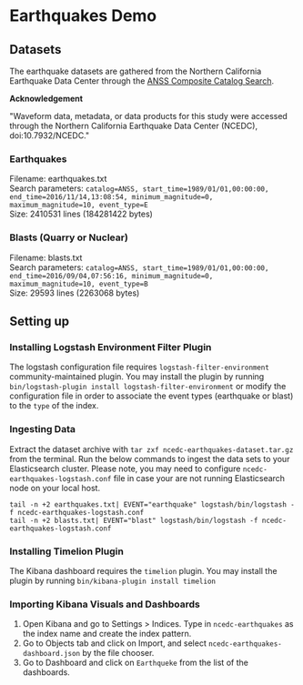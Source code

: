 # Earthquakes Demo

## Datasets

The earthquake datasets are gathered from the Northern California Earthquake Data Center through the [ANSS Composite Catalog Search](http://www.ncedc.org/anss/catalog-search.html).

**Acknowledgement**

"Waveform data, metadata, or data products for this study were accessed through the Northern California Earthquake Data Center (NCEDC), doi:10.7932/NCEDC."

### Earthquakes

Filename: earthquakes.txt  
Search parameters: `catalog=ANSS, start_time=1989/01/01,00:00:00, end_time=2016/11/14,13:08:54, minimum_magnitude=0, maximum_magnitude=10, event_type=E`  
Size: 2410531 lines (184281422 bytes)

### Blasts (Quarry or Nuclear)

Filename: blasts.txt  
Search parameters: `catalog=ANSS, start_time=1989/01/01,00:00:00, end_time=2016/09/04,07:56:16, minimum_magnitude=0, maximum_magnitude=10, event_type=B`  
Size: 29593 lines (2263068 bytes)

## Setting up

### Installing Logstash Environment Filter Plugin

The logstash configuration file requires `logstash-filter-environment` community-maintained plugin. You may install the plugin by running `bin/logstash-plugin install logstash-filter-environment` or modify the configuration file in order to associate the event types (earthquake or blast) to the `type` of the index.

### Ingesting Data

Extract the dataset archive with `tar zxf ncedc-earthquakes-dataset.tar.gz` from the terminal. Run the below commands to ingest the data sets to your Elasticsearch cluster. Please note, you may need to configure `ncedc-earthquakes-logstash.conf` file in case your are not running Elasticsearch node on your local host.

```
tail -n +2 earthquakes.txt| EVENT="earthquake" logstash/bin/logstash -f ncedc-earthquakes-logstash.conf
tail -n +2 blasts.txt| EVENT="blast" logstash/bin/logstash -f ncedc-earthquakes-logstash.conf
```

### Installing Timelion Plugin

The Kibana dashboard requires the `timelion` plugin. You may install the plugin by running `bin/kibana-plugin install timelion`

### Importing Kibana Visuals and Dashboards

1. Open Kibana and go to Settings > Indices. Type in `ncedc-earthquakes` as the index name and create the index pattern.
2. Go to Objects tab and click on Import, and select `ncedc-earthquakes-dashboard.json` by the file chooser.
3. Go to Dashboard and click on `Earthqueke` from the list of the dashboards.

